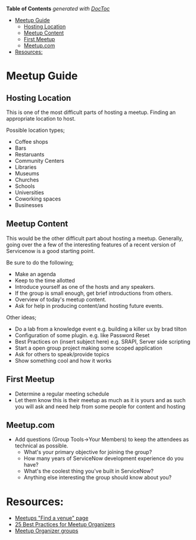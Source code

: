 <!-- START doctoc generated TOC please keep comment here to allow auto update -->
<!-- DON'T EDIT THIS SECTION, INSTEAD RE-RUN doctoc TO UPDATE -->
**Table of Contents**  *generated with [DocToc](https://github.com/thlorenz/doctoc)*

- [Meetup Guide](#meetup-guide)
  - [Hosting Location](#hosting-location)
  - [Meetup Content](#meetup-content)
  - [First Meetup](#first-meetup)
  - [Meetup.com](#meetupcom)
- [Resources:](#resources)

<!-- END doctoc generated TOC please keep comment here to allow auto update -->

# Meetup Guide

## Hosting Location

This is one of the most difficult parts of hosting a meetup.  Finding an appropriate location to host.  

Possible location types;
* Coffee shops
* Bars
* Restaruants
* Community Centers
* Libraries
* Museums
* Churches
* Schools
* Universities
* Coworking spaces
* Businesses

## Meetup Content

This would be the other difficult part about hosting a meetup.  Generally, going over the a few of the interesting features of a recent version of Servicenow is a good starting point.

Be sure to do the following;
* Make an agenda
* Keep to the time allotted
* Introduce yourself as one of the hosts and any speakers.
* If the group is small enough, get brief introductions from others.
* Overview of today's meetup content.
* Ask for help in producing content/and hosting future events.

Other ideas;
* Do a lab from a knowledge event e.g. building a killer ux by brad tilton
* Configuration of some plugin.  e.g. like Password Reset
* Best Practices on (insert subject here) e.g. SRAPI, Server side scripting
* Start a open group project making some scoped application
* Ask for others to speak/provide topics
* Show something cool and how it works
 
## First Meetup

* Determine a regular meeting schedule
* Let them know this is their meetup as much as it is yours and as such you will ask and need help from some people for content and hosting

## Meetup.com

* Add questions (Group Tools->Your Members) to keep the attendees as technical as possible. 
  * What's your primary objective for joining the group?
  * How many years of ServiceNow development experience do you have?
  * What's the coolest thing you've built in ServiceNow?
  * Anything else interesting the group should know about you?

# Resources:

* [Meetups "Find a venue" page](https://www.meetup.com/help/customer/portal/articles/608911-find-a-good-meetup-venue/)
* [25 Best Practices for Meetup Organizers](http://mikeschinkel.com/blog/25-best-practices-for-meetup-organizers/)
* [Meetup Organizer groups](https://www.meetup.com/topics/organizer/)